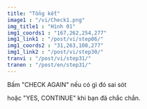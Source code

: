 ```yaml
---
title: "Tổng kết"
image1 : "/vi/Check1.png"
img_title1 : "Hình 01"
img1_coords1 : "167,262,254,277"
img1_link1 : "/post/vi/step06/"
img1_coords2 : "31,263,108,277"
img1_link2 : "/post/vi/step30/"
tranvi : "/post/vi/step31/"
tranen : "/post/en/step31/"
---
```

Bấm "CHECK AGAIN" nếu có gì đó sai sót 

hoặc "YES, CONTINUE" khi bạn đã chắc chắn.

